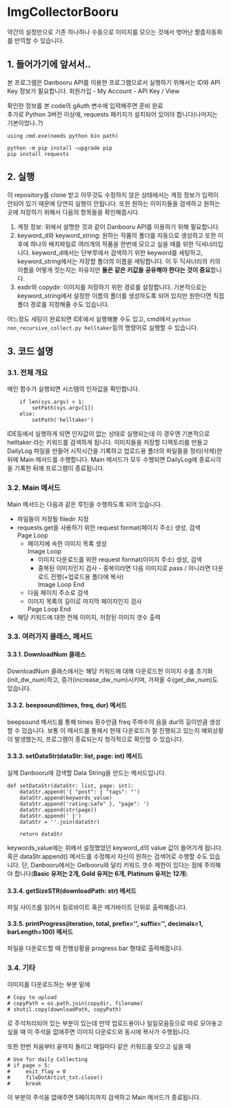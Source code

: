 # ImgCollectorBooru
약간의 설정만으로 기존 하나하나 수동으로 이미지를 모으는 것에서 벗어난 짤줍자동화를 만끽할 수 있습니다.

## 1. 들어가기에 앞서서..
본 프로그램은 Danbooru API를 이용한 프로그램으로서 실행하기 위해서는 ID와 API Key 정보가 필요합니다.
회원가입 - My Account - API Key / View

확인한 정보를 본 code의 gAuth 변수에 입력해주면 준비 완료<br>
추가로 Python 3버전 이상에, requests 패키지가 설치되어 있어야 합니다(나머지는 기본이었나..?)
```
using cmd.exe(needs python bin path)

python -m pip install –upgrade pip
pip install requests
```

## 2. 실행
이 repository를 clone 받고 아무것도 수정하지 않은 상태에서는 계정 정보가 입력이 안되어 있기 때문에 당연히 실행이 안됩니다.
또한 원하는 이미지들을 검색하고 원하는 곳에 저장하기 위해서 다음의 항목들을 확인해줍시다.

1.  계정 정보: 위에서 설명한 것과 같이 Danbooru API를 이용하기 위해 필요합니다.
2.  keyword_d와 keyword_string: 원하는 작품의 폴더를 자동으로 생성하고 또한 이후에 하나의 배치파일로 여러개의 작품을 한번에 모으고 싶을 때를 위한 딕셔너리입니다. keyword_d에서는 단부루에서 검색하기 위한 keyword를 세팅하고, keyword_string에서는 저장할 폴더의 이름을 세팅합니다. 이 두 딕셔너리의 키의 이름을 어떻게 짓는지는 자유지만 **둘은 같은 키값을 공유해야 한다는 것이 중요**합니다.
3.  exdir와 copydir: 이미지를 저장하기 위한 경로를 설정합니다. 기본적으로는 keyword_string에서 설정한 이름의 폴더를 생성하도록 되어 있지만 원한다면 직접 폴더 경로를 지정해줄 수도 있습니다.

어느정도 세팅이 완료되면 IDE에서 실행해볼 수도 있고, cmd에서 `python non_recursive_collect.py helltaker`등의 명령어로 실행할 수 있습니다.

## 3. 코드 설명
### 3.1. 전체 개요
메인 함수가 실행되면 시스템의 인자값을 확인합니다.
```
    if len(sys.argv) > 1:
        setPath(sys.argv[1])
    else:
        setPath('helltaker')
```
IDE등에서 실행하게 되면 인자값이 없는 상태로 실행되는데 이 경우엔 기본적으로 helltaker 라는 키워드를 검색하게 됩니다.
이미지들을 저장할 디렉토리를 만들고 DailyLog 파일을 만들어 시작시간을 기록하고 업로드용 폴더의 파일들을 정리(삭제)한 뒤에 Main 메서드를 수행합니다.
Main 메서드가 모두 수행되면 DailyLog에 종료시각을 기록한 뒤에 프로그램이 종료됩니다.

### 3.2. Main 메서드
Main 메서드는 다음과 같은 루틴을 수행하도록 되어 있습니다.

-  파일들이 저장될 filedir 지정<br>
-  requests.get을 사용하기 위한 request format(페이지 주소) 생성, 검색<br>
Page Loop<br>
    -  페이지에 속한 이미지 목록 생성<br>
Image Loop<br>
        -  이미지 다운로드를 위한 request format(이미지 주소) 생성, 검색<br>
        -  중복된 이미지인지 검사 - 중복이라면 다음 이미지로 pass / 아니라면 다운로드 진행(+업로드용 폴더에 복사)<br>
Image Loop End<br>
    -  다음 페이지 주소로 검색<br>
    -  이미지 목록의 길이로 마지막 페이지인지 검사<br>
Page Loop End<br>
-  해당 키워드에 대한 전체 이미지, 저장된 이미지 갯수 출력

### 3.3. 여러가지 클래스, 메서드
#### 3.3.1. DownloadNum 클래스
DownloadNum 클래스에서는 해당 키워드에 대해 다운로드한 이미지 수를 초기화(init_dw_num)하고, 증가(increase_dw_num)시키며, 가져올 수(get_dw_num)도 있습니다.

#### 3.3.2. beepsound(times, freq, dur) 메서드
beepsound 메서드를 통해 times 횟수만큼 freq 주파수의 음을 dur의 길이만큼 생성할 수 있습니다. 보통 이 메서드를 통해서 현재 다운로드가 잘 진행되고 있는지 예외상황이 발생했는지, 프로그램이 종료되는지 청각적으로 확인할 수 있습니다.

#### 3.3.3. setDataStr(dataStr: list, page: int) 메서드
실제 Danbooru에 검색할 Data String을 만드는 메서드입니다.
```
def setDataStr(dataStr: list, page: int):
    dataStr.append('{ "post": { "tags": "')
    dataStr.append(keywords_value)
    dataStr.append('rating:safe" }, "page": ')
    dataStr.append(str(page))
    dataStr.append(' }')
    dataStr = ''.join(dataStr)

    return dataStr
```
keywords_value에는 위에서 설정했었던 keyword_d의 value 값이 들어가게 됩니다. 혹은 dataStr.append() 메서드를 수정해서 자신이 원하는 검색어로 수행할 수도 있습니다. 단, Danbooru에서는 Gelbooru와 달리 키워드 갯수 제한이 있다는 점에 주의해야 합니다(**Basic 유저는 2개, Gold 유저는 6개, Platinum 유저는 12개**).

#### 3.3.4. getSizeSTR(downloadPath: str) 메서드
파일 사이즈를 읽어서 킬로바이트 혹은 메가바이트 단위로 출력해줍니다.

#### 3.3.5. printProgress(iteration, total, prefix='', suffix='', decimals=1, barLength=100) 메서드
파일을 다운로드할 때 진행상황을 progress bar 형태로 출력해줍니다.

### 3.4. 기타
이미지를 다운로드하는 부분 밑에
```
# Copy to upload
# copyPath = os.path.join(copydir, filename)
# shutil.copy(downloadPath, copyPath)
```
로 주석처리되어 있는 부분이 있는데 만약 업로드용이나 일일모음등으로 따로 모아놓고 싶을 때 이 주석을 없애주면 이미지 다운로드와 동시에 복사가 수행됩니다.

또한 한번 처음부터 끝까지 돌리고 매일마다 같은 키워드를 모으고 싶을 때
```
# Use for daily Collecting
# if page > 5:
#     exit_flag = 0
#     fileDotArtist_txt.close()
#     break
```
이 부분의 주석을 없애주면 5페이지까지 검색하고 Main 메서드가 종료됩니다.
